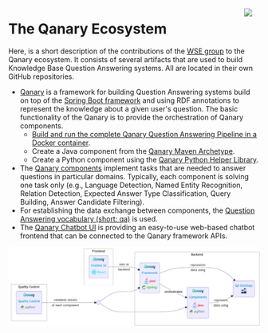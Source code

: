 <img style="float: right; height:50px; padding:2ex" src="https://raw.githubusercontent.com/WDAqua/Qanary/master/doc/logo-qanary_s.png">

# The Qanary Ecosystem

Here, is a short description of the contributions of the [WSE group](http://wse-research.org/) to the Qanary ecosystem.
It consists of several artifacts that are used to build Knowledge Base Question Answering systems.
All are located in their own GitHub repositories.

* [Qanary](https://github.com/WDAqua/Qanary) is a framework for building Question Answering systems build on top of the [Spring Boot framework](https://projects.spring.io/spring-boot/) and using RDF annotations to represent the knowledge about a given user's question. The basic functionality of the Qanary is to provide the orchestration of Qanary components.
  * [Build and run the complete Qanary Question Answering Pipeline in a Docker container](https://github.com/WDAqua/Qanary-Pipeline-Docker).
  * Create a Java component from the [Qanary Maven Archetype](https://github.com/WDAqua/Qanary/tree/master/qanary_component-archetype).
  * Create a Python component using the [Qanary Python Helper Library](https://github.com/Perevalov/qanary_helpers).
* The [Qanary components](https://github.com/WDAqua/Qanary-question-answering-components/) implement tasks that are needed to answer questions in particular domains. Typically, each component is solving one task only (e.g., Language Detection, Named Entity Recognition, Relation Detection, Expected Answer Type Classification, Query Building, Answer Candidate Filtering).
* For establishing the data exchange between components, the [Question Answering vocabulary (short: qa)](https://github.com/WDAqua/QAOntology) is used.
* The [Qanary Chatbot UI](https://github.com/WDAqua/Qanary-Chatbot-UI) is providing an easy-to-use web-based chatbot frontend that can be connected to the Qanary framework APIs.

![Qanary Ecosystem overview](qanary-ecosystem-overview.png)